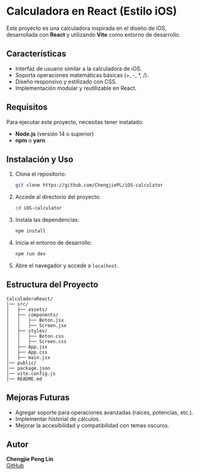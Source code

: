 # Calculadora en React (Estilo iOS)

Este proyecto es una calculadora inspirada en el diseño de iOS, desarrollada con **React** y utilizando **Vite** como entorno de desarrollo.

## Características
- Interfaz de usuario similar a la calculadora de iOS.
- Soporta operaciones matemáticas básicas (+, -, *, /).
- Diseño responsivo y estilizado con CSS.
- Implementación modular y reutilizable en React.

## Requisitos
Para ejecutar este proyecto, necesitas tener instalado:
- **Node.js** (versión 14 o superior)
- **npm** o **yarn**

## Instalación y Uso
1. Clona el repositorio:
   ```bash
   git clone https://github.com/ChengjiePL/iOS-calculator
   ```
2. Accede al directorio del proyecto:
   ```bash
   cd iOS-calculator
   ```
3. Instala las dependencias:
   ```bash
   npm install
   ```
4. Inicia el entorno de desarrollo:
   ```bash
   npm run dev
   ```
5. Abre el navegador y accede a `localhost`.

## Estructura del Proyecto
```
CalculadoraReact/
│── src/
│   ├── assets/
│   ├── components/
│   │   ├── Boton.jsx
│   │   ├── Screen.jsx
│   ├── styles/
│   │   ├── Boton.css
│   │   ├── Screen.css
│   ├── App.jsx
│   ├── App.css
│   ├── main.jsx
│── public/
│── package.json
│── vite.config.js
│── README.md
```

## Mejoras Futuras
- Agregar soporte para operaciones avanzadas (raíces, potencias, etc.).
- Implementar historial de cálculos.
- Mejorar la accesibilidad y compatibilidad con temas oscuros.

## Autor
**Chengjie Peng Lin**  
[GitHub](https://github.com/ChengjiePL)

